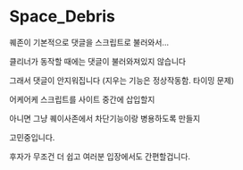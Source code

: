 # Space_Debris

퀘존이 기본적으로 댓글을 스크립트로 불러와서... 

클리너가 동작할 때에는 댓글이 불러와져있지 않습니다

그래서 댓글이 안지워집니다
(지우는 기능은 정상작동함. 타이밍 문제)

어케어케 스크립트를 사이트 중간에 삽입할지

아니면 그냥 퀘이사존에서 차단기능이랑 병용하도록 만들지

고민중입니다.

후자가 무조건 더 쉽고 여러분 입장에서도 간편할겁니다.

